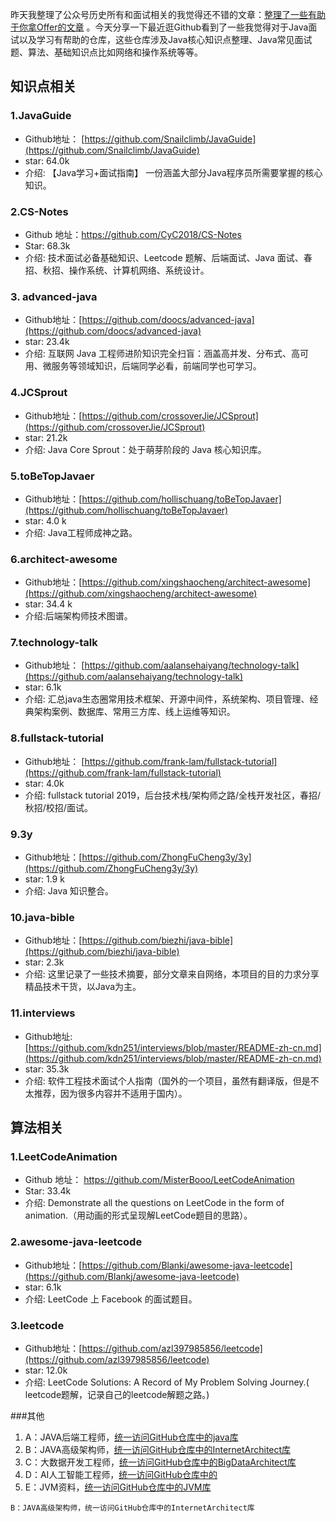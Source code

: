 昨天我整理了公众号历史所有和面试相关的我觉得还不错的文章：[整理了一些有助于你拿Offer的文章](<https://mp.weixin.qq.com/s?__biz=Mzg2OTA0Njk0OA==&mid=2247485434&idx=1&sn=f6bdf19d2594bf719e149e48d1384340&chksm=cea24831f9d5c1278617d347238f65f0481f36291675f05fabb382b69ea0ff3adae7ee6e6524&token=1452779379&lang=zh_CN#rd>) 。今天分享一下最近逛Github看到了一些我觉得对于Java面试以及学习有帮助的仓库，这些仓库涉及Java核心知识点整理、Java常见面试题、算法、基础知识点比如网络和操作系统等等。

## 知识点相关

### 1.JavaGuide

- Github地址： [https://github.com/Snailclimb/JavaGuide](https://github.com/Snailclimb/JavaGuide)
- star: 64.0k
- 介绍: 【Java学习+面试指南】 一份涵盖大部分Java程序员所需要掌握的核心知识。

### 2.CS-Notes

- Github 地址：<https://github.com/CyC2018/CS-Notes>
- Star:  68.3k 
- 介绍: 技术面试必备基础知识、Leetcode 题解、后端面试、Java 面试、春招、秋招、操作系统、计算机网络、系统设计。

### 3. advanced-java

- Github地址：[https://github.com/doocs/advanced-java](https://github.com/doocs/advanced-java)
- star: 23.4k
- 介绍: 互联网 Java 工程师进阶知识完全扫盲：涵盖高并发、分布式、高可用、微服务等领域知识，后端同学必看，前端同学也可学习。

### 4.JCSprout

- Github地址：[https://github.com/crossoverJie/JCSprout](https://github.com/crossoverJie/JCSprout)
- star: 21.2k
- 介绍: Java Core Sprout：处于萌芽阶段的 Java 核心知识库。

### 5.toBeTopJavaer

- Github地址：[https://github.com/hollischuang/toBeTopJavaer](https://github.com/hollischuang/toBeTopJavaer)
- star: 4.0 k
- 介绍: Java工程师成神之路。

### 6.architect-awesome

- Github地址：[https://github.com/xingshaocheng/architect-awesome](https://github.com/xingshaocheng/architect-awesome)
- star: 34.4 k
- 介绍:后端架构师技术图谱。

### 7.technology-talk

- Github地址： [https://github.com/aalansehaiyang/technology-talk](https://github.com/aalansehaiyang/technology-talk)
- star: 6.1k
- 介绍: 汇总java生态圈常用技术框架、开源中间件，系统架构、项目管理、经典架构案例、数据库、常用三方库、线上运维等知识。

### 8.fullstack-tutorial

- Github地址： [https://github.com/frank-lam/fullstack-tutorial](https://github.com/frank-lam/fullstack-tutorial)
- star: 4.0k
- 介绍: fullstack tutorial 2019，后台技术栈/架构师之路/全栈开发社区，春招/秋招/校招/面试。

### 9.3y

- Github地址：[https://github.com/ZhongFuCheng3y/3y](https://github.com/ZhongFuCheng3y/3y)
- star: 1.9 k
- 介绍: Java 知识整合。

### 10.java-bible

- Github地址：[https://github.com/biezhi/java-bible](https://github.com/biezhi/java-bible)
- star: 2.3k
- 介绍:  这里记录了一些技术摘要，部分文章来自网络，本项目的目的力求分享精品技术干货，以Java为主。

### 11.interviews

- Github地址:  [https://github.com/kdn251/interviews/blob/master/README-zh-cn.md](https://github.com/kdn251/interviews/blob/master/README-zh-cn.md)
- star: 35.3k
- 介绍: 软件工程技术面试个人指南（国外的一个项目，虽然有翻译版，但是不太推荐，因为很多内容并不适用于国内）。

## 算法相关

### 1.LeetCodeAnimation

- Github 地址： <https://github.com/MisterBooo/LeetCodeAnimation>
- Star:  33.4k
- 介绍: Demonstrate all the questions on LeetCode in the form of animation.（用动画的形式呈现解LeetCode题目的思路）。

### 2.awesome-java-leetcode

- Github地址：[https://github.com/Blankj/awesome-java-leetcode](https://github.com/Blankj/awesome-java-leetcode)
- star: 6.1k
- 介绍:  LeetCode 上 Facebook 的面试题目。

### 3.leetcode

- Github地址：[https://github.com/azl397985856/leetcode](https://github.com/azl397985856/leetcode)
- star: 12.0k
- 介绍:  LeetCode Solutions: A Record of My Problem Solving Journey.( leetcode题解，记录自己的leetcode解题之路。)

###其他

1.  A：JAVA后端工程师，[统一访问GitHub仓库中的java库](https://github.com/bjmashibing/java)
1.  B：JAVA高级架构师，[统一访问GitHub仓库中的InternetArchitect库](https://github.com/bjmashibing/InternetArchitect )
1.  C：大数据开发工程师，[统一访问GitHub仓库中的BigDataArchitect库](https://github.com/bjmashibing/BigDataArchitect )
1.  D：AI人工智能工程师，[统一访问GitHub仓库中的]()
1.  E：JVM资料，[统一访问GitHub仓库中的JVM库](https://github.com/bjmashibing/JVM)

```
B：JAVA高级架构师，统一访问GitHub仓库中的InternetArchitect库
```

